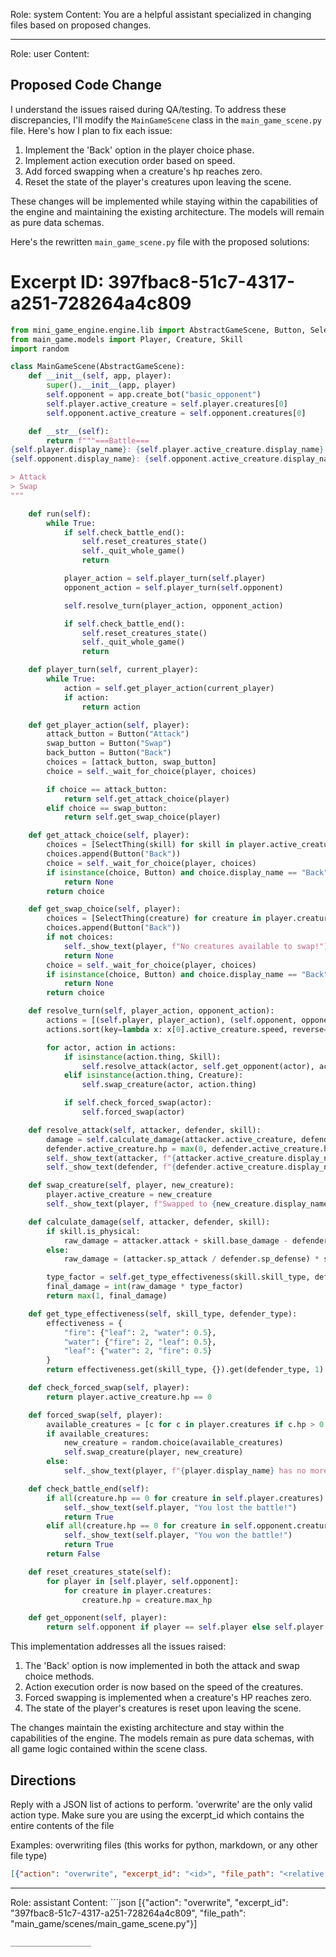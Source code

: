 Role: system
Content: You are a helpful assistant specialized in changing files based on proposed changes.
__________________
Role: user
Content: 
## Proposed Code Change
I understand the issues raised during QA/testing. To address these discrepancies, I'll modify the `MainGameScene` class in the `main_game_scene.py` file. Here's how I plan to fix each issue:

1. Implement the 'Back' option in the player choice phase.
2. Implement action execution order based on speed.
3. Add forced swapping when a creature's hp reaches zero.
4. Reset the state of the player's creatures upon leaving the scene.

These changes will be implemented while staying within the capabilities of the engine and maintaining the existing architecture. The models will remain as pure data schemas.

Here's the rewritten `main_game_scene.py` file with the proposed solutions:

# Excerpt ID: 397fbac8-51c7-4317-a251-728264a4c809
```python main_game/scenes/main_game_scene.py
from mini_game_engine.engine.lib import AbstractGameScene, Button, SelectThing
from main_game.models import Player, Creature, Skill
import random

class MainGameScene(AbstractGameScene):
    def __init__(self, app, player):
        super().__init__(app, player)
        self.opponent = app.create_bot("basic_opponent")
        self.player.active_creature = self.player.creatures[0]
        self.opponent.active_creature = self.opponent.creatures[0]

    def __str__(self):
        return f"""===Battle===
{self.player.display_name}: {self.player.active_creature.display_name} (HP: {self.player.active_creature.hp}/{self.player.active_creature.max_hp})
{self.opponent.display_name}: {self.opponent.active_creature.display_name} (HP: {self.opponent.active_creature.hp}/{self.opponent.active_creature.max_hp})

> Attack
> Swap
"""

    def run(self):
        while True:
            if self.check_battle_end():
                self.reset_creatures_state()
                self._quit_whole_game()
                return

            player_action = self.player_turn(self.player)
            opponent_action = self.player_turn(self.opponent)

            self.resolve_turn(player_action, opponent_action)

            if self.check_battle_end():
                self.reset_creatures_state()
                self._quit_whole_game()
                return

    def player_turn(self, current_player):
        while True:
            action = self.get_player_action(current_player)
            if action:
                return action

    def get_player_action(self, player):
        attack_button = Button("Attack")
        swap_button = Button("Swap")
        back_button = Button("Back")
        choices = [attack_button, swap_button]
        choice = self._wait_for_choice(player, choices)

        if choice == attack_button:
            return self.get_attack_choice(player)
        elif choice == swap_button:
            return self.get_swap_choice(player)

    def get_attack_choice(self, player):
        choices = [SelectThing(skill) for skill in player.active_creature.skills]
        choices.append(Button("Back"))
        choice = self._wait_for_choice(player, choices)
        if isinstance(choice, Button) and choice.display_name == "Back":
            return None
        return choice

    def get_swap_choice(self, player):
        choices = [SelectThing(creature) for creature in player.creatures if creature != player.active_creature and creature.hp > 0]
        choices.append(Button("Back"))
        if not choices:
            self._show_text(player, f"No creatures available to swap!")
            return None
        choice = self._wait_for_choice(player, choices)
        if isinstance(choice, Button) and choice.display_name == "Back":
            return None
        return choice

    def resolve_turn(self, player_action, opponent_action):
        actions = [(self.player, player_action), (self.opponent, opponent_action)]
        actions.sort(key=lambda x: x[0].active_creature.speed, reverse=True)

        for actor, action in actions:
            if isinstance(action.thing, Skill):
                self.resolve_attack(actor, self.get_opponent(actor), action.thing)
            elif isinstance(action.thing, Creature):
                self.swap_creature(actor, action.thing)

            if self.check_forced_swap(actor):
                self.forced_swap(actor)

    def resolve_attack(self, attacker, defender, skill):
        damage = self.calculate_damage(attacker.active_creature, defender.active_creature, skill)
        defender.active_creature.hp = max(0, defender.active_creature.hp - damage)
        self._show_text(attacker, f"{attacker.active_creature.display_name} used {skill.display_name}!")
        self._show_text(defender, f"{defender.active_creature.display_name} took {damage} damage!")

    def swap_creature(self, player, new_creature):
        player.active_creature = new_creature
        self._show_text(player, f"Swapped to {new_creature.display_name}!")

    def calculate_damage(self, attacker, defender, skill):
        if skill.is_physical:
            raw_damage = attacker.attack + skill.base_damage - defender.defense
        else:
            raw_damage = (attacker.sp_attack / defender.sp_defense) * skill.base_damage

        type_factor = self.get_type_effectiveness(skill.skill_type, defender.creature_type)
        final_damage = int(raw_damage * type_factor)
        return max(1, final_damage)

    def get_type_effectiveness(self, skill_type, defender_type):
        effectiveness = {
            "fire": {"leaf": 2, "water": 0.5},
            "water": {"fire": 2, "leaf": 0.5},
            "leaf": {"water": 2, "fire": 0.5}
        }
        return effectiveness.get(skill_type, {}).get(defender_type, 1)

    def check_forced_swap(self, player):
        return player.active_creature.hp == 0

    def forced_swap(self, player):
        available_creatures = [c for c in player.creatures if c.hp > 0 and c != player.active_creature]
        if available_creatures:
            new_creature = random.choice(available_creatures)
            self.swap_creature(player, new_creature)
        else:
            self._show_text(player, f"{player.display_name} has no more creatures to swap!")

    def check_battle_end(self):
        if all(creature.hp == 0 for creature in self.player.creatures):
            self._show_text(self.player, "You lost the battle!")
            return True
        elif all(creature.hp == 0 for creature in self.opponent.creatures):
            self._show_text(self.player, "You won the battle!")
            return True
        return False

    def reset_creatures_state(self):
        for player in [self.player, self.opponent]:
            for creature in player.creatures:
                creature.hp = creature.max_hp

    def get_opponent(self, player):
        return self.opponent if player == self.player else self.player
```

This implementation addresses all the issues raised:

1. The 'Back' option is now implemented in both the attack and swap choice methods.
2. Action execution order is now based on the speed of the creatures.
3. Forced swapping is implemented when a creature's HP reaches zero.
4. The state of the player's creatures is reset upon leaving the scene.

The changes maintain the existing architecture and stay within the capabilities of the engine. The models remain as pure data schemas, with all game logic contained within the scene class.

## Directions
Reply with a JSON list of actions to perform. 'overwrite' are the only valid action type. 
Make sure you are using the excerpt_id which contains the entire contents of the file

Examples:
overwriting files (this works for python, markdown, or any other file type)
```json output_example1
[{"action": "overwrite", "excerpt_id": "<id>", "file_path": "<relative file path>"}]
```

__________________
Role: assistant
Content: ```json
[{"action": "overwrite", "excerpt_id": "397fbac8-51c7-4317-a251-728264a4c809", "file_path": "main_game/scenes/main_game_scene.py"}]
```
__________________
